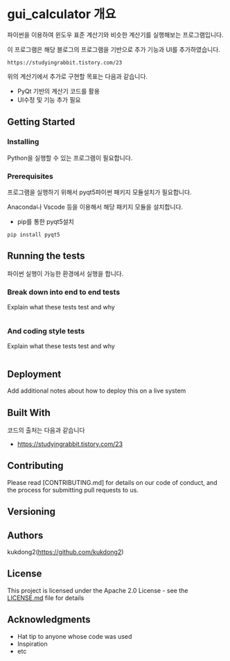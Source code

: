 # gui_calculator 개요

파이썬을 이용하여 윈도우 표준 계산기와 비슷한 계산기를 실행해보는 프로그램입니다.

이 프로그램은 해당 블로그의 프로그램을 기반으로 추가 기능과 UI를 추가하였습니다.
``` 
https://studyingrabbit.tistory.com/23
``` 

위의 계산기에서 추가로 구현할 목표는 다음과 같습니다.
* PyQt 기반의 계산기 코드를 활용
* UI수정 및 기능 추가 필요

## Getting Started

### Installing
 Python을 실행할 수 있는 프로그램이 필요합니다.

### Prerequisites

프로그램을 실행하기 위해서 pyqt5파이썬 패키지 모듈설치가 필요합니다.

Anaconda나 Vscode 등을 이용해서 해당 패키지 모듈을 설치합니다. 

* pip를 통한 pyqt5설치
``` 
pip install pyqt5
```

## Running the tests

파이썬 실행이 가능한 환경에서 실행을 합니다.


### Break down into end to end tests

Explain what these tests test and why

```

```

### And coding style tests

Explain what these tests test and why

```

```

## Deployment

Add additional notes about how to deploy this on a live system

## Built With
코드의 출처는 다음과 같습니다
* https://studyingrabbit.tistory.com/23

## Contributing

Please read [CONTRIBUTING.md] for details on our code of conduct, and the process for submitting pull requests to us.

## Versioning

## Authors

kukdong2(https://github.com/kukdong2)

## License

This project is licensed under the Apache 2.0 License - see the [LICENSE.md](LICENSE.md) file for details

## Acknowledgments

* Hat tip to anyone whose code was used
* Inspiration
* etc
